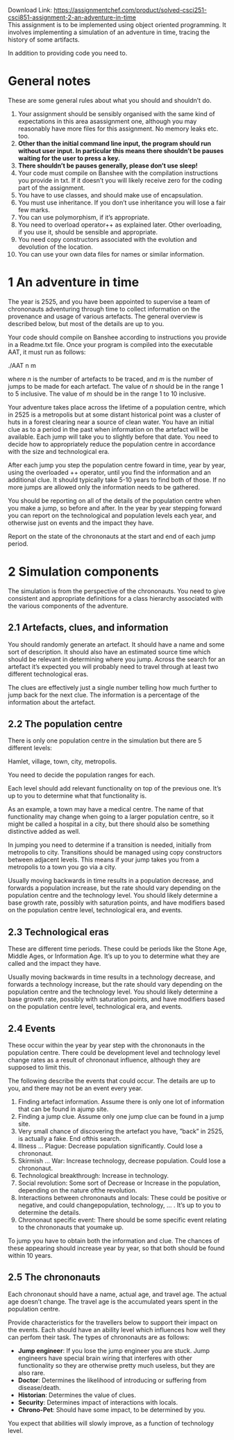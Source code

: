 Download Link: https://assignmentchef.com/product/solved-csci251-csci851-assignment-2-an-adventure-in-time
<br>
This assignment is to be implemented using object oriented programming. It involves implementing a simulation of an adventure in time, tracing the history of some artifacts.

In addition to providing code you need to.

<h1>General notes</h1>

These are some general rules about what you should and shouldn’t do.

<ol>

 <li>Your assignment should be sensibly organised with the same kind of expectations in this area asassignment one, although you may reasonably have more files for this assignment. No memory leaks etc. too.</li>

 <li><strong>Other than the initial command line input, the program should run without user input. In particular this means there shouldn’t be pauses waiting for the user to press a key.</strong></li>

 <li><strong>There shouldn’t be pauses generally, please don’t use sleep!</strong></li>

 <li>Your code must compile on Banshee with the compilation instructions you provide in txt. If it doesn’t you will likely receive zero for the coding part of the assignment.</li>

 <li>You have to use classes, and should make use of encapsulation.</li>

 <li>You must use inheritance. If you don’t use inheritance you will lose a fair few marks.</li>

 <li>You can use polymorphism, if it’s appropriate.</li>

 <li>You need to overload operator++ as explained later. Other overloading, if you use it, should be sensible and appropriate.</li>

 <li>You need copy constructors associated with the evolution and devolution of the location.</li>

 <li>You can use your own data files for names or similar information.</li>

</ol>

<h1>1           An adventure in time</h1>

The year is 2525, and you have been appointed to supervise a team of chrononauts adventuring through time to collect information on the provenance and usage of various artefacts. The general overview is described below, but most of the details are up to you.

Your code should compile on Banshee according to instructions you provide in a Readme.txt file. Once your program is compiled into the executable AAT, it must run as follows:

./AAT n m

where <em>n </em>is the number of artefacts to be traced, and <em>m </em>is the number of jumps to be made for each artefact. The value of <em>n </em>should be in the range 1 to 5 inclusive. The value of <em>m </em>should be in the range 1 to 10 inclusive.

Your adventure takes place across the lifetime of a population centre, which in 2525 is a metropolis but at some distant historical point was a cluster of huts in a forest clearing near a source of clean water. You have an initial clue as to a period in the past when information on the artefact will be available. Each jump will take you to slightly before that date. You need to decide how to appropriately reduce the population centre in accordance with the size and technological era.

After each jump you step the population centre foward in time, year by year, using the overloaded ++ operator, until you find the information and an additional clue. It should typically take 5-10 years to find both of those. If no more jumps are allowed only the information needs to be gathered.

You should be reporting on all of the details of the population centre when you make a jump, so before and after. In the year by year stepping forward you can report on the technological and population levels each year, and otherwise just on events and the impact they have.

Report on the state of the chrononauts at the start and end of each jump period.

<h1>2           Simulation components</h1>

The simulation is from the perspective of the chrononauts. You need to give consistent and appropriate definitions for a class hierarchy associated with the various components of the adventure.

<h2>2.1         Artefacts, clues, and information</h2>

You should randomly generate an artefact. It should have a name and some sort of description. It should also have an estimated source time which should be relevant in determining where you jump. Across the search for an artefact it’s expected you will probably need to travel through at least two different technological eras.

The clues are effectively just a single number telling how much further to jump back for the next clue. The information is a percentage of the information about the artefact.

<h2>2.2         The population centre</h2>

There is only one population centre in the simulation but there are 5 different levels:

Hamlet, village, town, city, metropolis.

You need to decide the population ranges for each.

Each level should add relevant functionality on top of the previous one. It’s up to you to determine what that functionality is.

As an example, a town may have a medical centre. The name of that functionality may change when going to a larger population centre, so it might be called a hospital in a city, but there should also be something distinctive added as well.

In jumping you need to determine if a transition is needed, initially from metropolis to city. Transitions should be managed using copy constructors between adjacent levels. This means if your jump takes you from a metropolis to a town you go via a city.

Usually moving backwards in time results in a population decrease, and forwards a population increase, but the rate should vary depending on the population centre and the technology level. You should likely determine a base growth rate, possibly with saturation points, and have modifiers based on the population centre level, technological era, and events.

<h2>2.3         Technological eras</h2>

These are different time periods. These could be periods like the Stone Age, Middle Ages, or Information Age. It’s up to you to determine what they are called and the impact they have.

Usually moving backwards in time results in a technology decrease, and forwards a technology increase, but the rate should vary depending on the population centre and the technology level. You should likely determine a base growth rate, possibly with saturation points, and have modifiers based on the population centre level, technological era, and events.

<h2>2.4         Events</h2>

These occur within the year by year step with the chrononauts in the population centre. There could be development level and technology level change rates as a result of chrononaut influence, although they are supposed to limit this.

The following describe the events that could occur. The details are up to you, and there may not be an event every year.

<ol>

 <li>Finding artefact information. Assume there is only one lot of information that can be found in ajump site.</li>

 <li>Finding a jump clue. Assume only one jump clue can be found in a jump site.</li>

 <li>Very small chance of discovering the artefact you have, ”back” in 2525, is actually a fake. End ofthis search.</li>

 <li>Illness … Plague: Decrease population significantly. Could lose a chrononaut.</li>

 <li>Skirmish … War: Increase technology, decrease population. Could lose a chrononaut.</li>

 <li>Technological breakthrough: Increase in technology.</li>

 <li>Social revolution: Some sort of Decrease or Increase in the population, depending on the nature ofthe revolution.</li>

 <li>Interactions between chrononauts and locals: These could be positive or negative, and could changepopulation, technology, … . It’s up to you to determine the details.</li>

 <li>Chrononaut specific event: There should be some specific event relating to the chrononauts that youmake up.</li>

</ol>

To jump you have to obtain both the information and clue. The chances of these appearing should increase year by year, so that both should be found within 10 years.

<h2>2.5         The chrononauts</h2>

Each chrononaut should have a name, actual age, and travel age. The actual age doesn’t change. The travel age is the accumulated years spent in the population centre.

Provide characteristics for the travellers below to support their impact on the events. Each should have an ability level which influences how well they can perfom their task. The types of chrononauts are as follows:

<ul>

 <li><strong>Jump engineer</strong>: If you lose the jump engineer you are stuck. Jump engineers have special brain wiring that interferes with other functionality so they are otherwise pretty much useless, but they are also rare.</li>

 <li><strong>Doctor</strong>: Determines the likelihood of introducing or suffering from disease/death.</li>

 <li><strong>Historian</strong>: Determines the value of clues.</li>

 <li><strong>Security</strong>: Determines impact of interactions with locals.</li>

 <li><strong>Chrono-Pet</strong>: Should have some impact, to be determined by you.</li>

</ul>

You expect that abilities will slowly improve, as a function of technology level.